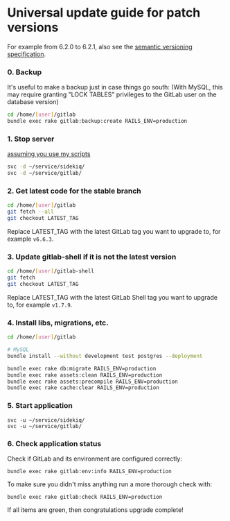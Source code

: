 # Universal update guide for patch versions

For example from 6.2.0 to 6.2.1, also see the [semantic versioning specification](http://semver.org/).

### 0. Backup

It's useful to make a backup just in case things go south:
(With MySQL, this may require granting "LOCK TABLES" privileges to the GitLab user on the database version)

```bash
cd /home/[user]/gitlab
bundle exec rake gitlab:backup:create RAILS_ENV=production
```

### 1. Stop server

[assuming you use my scripts](https://blog.kanedo.net/1925,gitlab-7-0-auf-einem-uberspace-installieren.html)
```bash
svc -d ~/service/sidekiq/
svc -d ~/service/gitlab/
```

### 2. Get latest code for the stable branch

```bash
cd /home/[user]/gitlab
git fetch --all
git checkout LATEST_TAG
```

Replace LATEST_TAG with the latest GitLab tag you want to upgrade to, for example `v6.6.3`.

### 3. Update gitlab-shell if it is not the latest version

```bash
cd /home/[user]/gitlab-shell
git fetch
git checkout LATEST_TAG
```

Replace LATEST_TAG with the latest GitLab Shell tag you want to upgrade to, for example `v1.7.9`.

### 4. Install libs, migrations, etc.

```bash
cd /home/[user]/gitlab

# MySQL
bundle install --without development test postgres --deployment

bundle exec rake db:migrate RAILS_ENV=production
bundle exec rake assets:clean RAILS_ENV=production
bundle exec rake assets:precompile RAILS_ENV=production
bundle exec rake cache:clear RAILS_ENV=production
```

### 5. Start application

    svc -u ~/service/sidekiq/
	svc -u ~/service/gitlab/

### 6. Check application status

Check if GitLab and its environment are configured correctly:

    bundle exec rake gitlab:env:info RAILS_ENV=production

To make sure you didn't miss anything run a more thorough check with:

    bundle exec rake gitlab:check RAILS_ENV=production

If all items are green, then congratulations upgrade complete!

